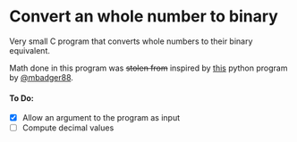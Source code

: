 # Convert an whole number to binary

Very small C program that converts whole numbers to their binary equivalent.

Math done in this program was <del>stolen from</del> inspired by [this](https://github.com/mbadger88/BinaryToDecimalConverter) python program by [@mbadger88](https://github.com/mbadger88).

#### To Do:
 - [X] Allow an argument to the program as input
 - [ ] Compute decimal values

